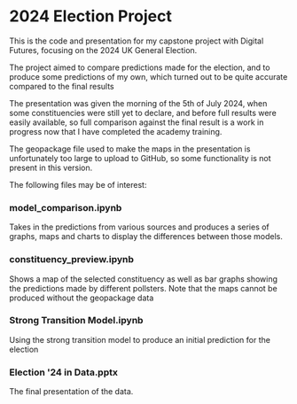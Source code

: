 # 2024 Election Project

This is the code and presentation for my capstone project with Digital Futures, focusing on the 2024 UK General Election.

The project aimed to compare predictions made for the election, and to produce some predictions of my own, which turned out to be quite accurate compared to the final results

The presentation was given the morning of the 5th of July 2024, when some constituencies were still yet to declare, and before full results were easily available, so full comparison against the final result is a work in progress now that I have completed the academy training.

The geopackage file used to make the maps in the presentation is unfortunately too large to upload to GitHub, so some functionality is not present in this version.

The following files may be of interest:

 ### model_comparison.ipynb

 Takes in the predictions from various sources and produces a series of graphs, maps and charts to display the differences between those models.

 ### constituency_preview.ipynb

 Shows a map of the selected constituency as well as bar graphs showing the predictions made by different pollsters. Note that the maps cannot be produced without the geopackage data

 ### Strong Transition Model.ipynb

Using the strong transition model to produce an initial prediction for the election

### Election '24 in Data.pptx

The final presentation of the data.

